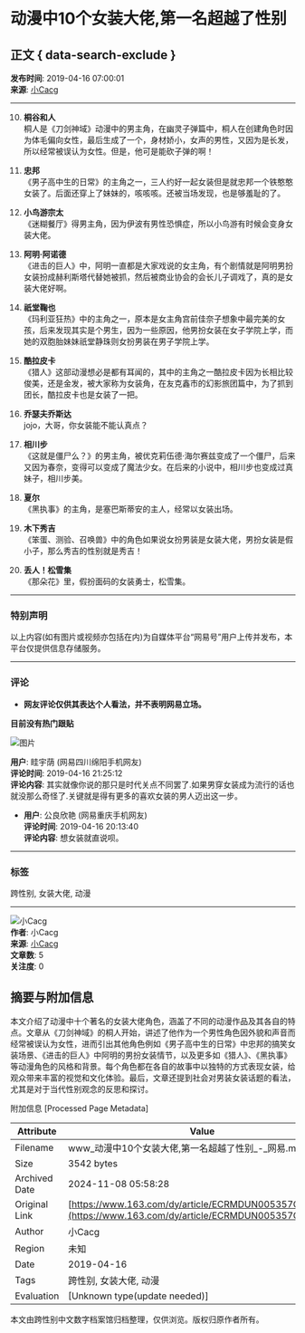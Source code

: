# 动漫中10个女装大佬,第一名超越了性别

## 正文 { data-search-exclude }


**发布时间**: 2019-04-16 07:00:01  
**来源**: [小Cacg](https://www.163.com/dy/media/T1553073629151.html)

---

10. **桐谷和人**  
桐人是《刀剑神域》动漫中的男主角，在幽灵子弹篇中，桐人在创建角色时因为体毛偏向女性，最后生成了一个，身材娇小，女声的男性，又因为是长发，所以经常被误认为女性。但是，他可是能砍子弹的啊！

9. **忠邦**  
《男子高中生的日常》的主角之一，三人约好一起女装但是就忠邦一个铁憨憨女装了。后面还穿上了妹妹的，咳咳咳。还被当场发现，也是够羞耻的了。

8. **小鸟游宗太**  
《迷糊餐厅》得男主角，因为伊波有男性恐惧症，所以小鸟游有时候会变身女装大佬。

7. **阿明·阿诺德**  
《进击的巨人》中，阿明一直都是大家戏说的女主角，有个剧情就是阿明男扮女装扮成赫利斯塔代替她被抓，然后被商业协会的会长儿子调戏了，真的是女装大佬好啊。

6. **祇堂鞠也**  
《玛利亚狂热》中的主角之一，原本是女主角宫前佳奈子想象中最完美的女孩，后来发现其实是个男生，因为一些原因，他男扮女装在女子学院上学，而她的双胞胎妹妹祇堂静珠则女扮男装在男子学院上学。

5. **酷拉皮卡**  
《猎人》这部动漫想必是都有耳闻的，其中的主角之一酷拉皮卡因为长相比较俊美，还是金发，被大家称为女装角，在友克鑫市的幻影旅团篇中，为了抓到团长，酷拉皮卡也是女装了一把。

4. **乔瑟夫乔斯达**  
jojo，大哥，你女装能不能认真点？

3. **相川步**  
《这就是僵尸么？》的男主角，被优克莉伍德·海尔赛兹变成了一个僵尸，后来又因为春奈，变得可以变成了魔法少女。在后来的小说中，相川步也变成过真妹子，相川步美。

2. **夏尔**  
《黑执事》的主角，是塞巴斯蒂安的主人，经常以女装出场。

1. **木下秀吉**  
《笨蛋、测验、召唤兽》中的角色如果说女扮男装是女装大佬，男扮女装是假小子，那么秀吉的性别就是秀吉！

0. **丢人！松雪集**  
《那朵花》里，假扮面码的女装勇士，松雪集。

---

### 特别声明
以上内容(如有图片或视频亦包括在内)为自媒体平台“网易号”用户上传并发布，本平台仅提供信息存储服务。

---

### 评论
- **网友评论仅供其表达个人看法，并不表明网易立场。**
  
**目前没有热门跟贴**

![图片](http://cms-bucket.nosdn.127.net/941b71b408674487b3ea2902ae4b047920161223114147.jpg)

**用户**: 眭宇荫 (网易四川绵阳手机网友)  
**评论时间**: 2019-04-16 21:25:12  
**评论内容**: 其实就像你说的那只是时代关点不同罢了.如果男穿女装成为流行的话也就没那么奇怪了.关键就是得有更多的喜欢女装的男人迈出这一步。

- **用户**: 公良欣艳 (网易重庆手机网友)  
**评论时间**: 2019-04-16 20:13:40  
**评论内容**: 想女装就直说呗。

---

### 标签
跨性别, 女装大佬, 动漫

--- 

![小Cacg](https://nimg.ws.126.net/?url=http://dingyue.ws.126.net/44fKfBd3SRprFt5jKb6Lar9M8ctYKXneNM0sdYQ3OV5zI1553073571112compressflag.png&thumbnail=160y160&quality=80&type=jpg)  
**作者**: 小Cacg  
**来源**: [小Cacg](https://www.163.com/dy/media/T1553073629151.html)  
**文章数**: 5  
**关注度**: 0

## 摘要与附加信息

<!-- tcd_abstract -->
本文介绍了动漫中十个著名的女装大佬角色，涵盖了不同的动漫作品及其各自的特点。文章从《刀剑神域》的桐人开始，讲述了他作为一个男性角色因外貌和声音而经常被误认为女性，进而引出其他角色例如《男子高中生的日常》中忠邦的搞笑女装场景、《进击的巨人》中阿明的男扮女装情节，以及更多如《猎人》、《黑执事》等动漫角色的风格和背景。每个角色都在各自的故事中以独特的方式表现女装，给观众带来丰富的视觉和文化体验。最后，文章还提到社会对男装女装话题的看法，尤其是对于当代性别观念的反思和探讨。
<!-- tcd_abstract_end -->

附加信息 [Processed Page Metadata]

| Attribute       | Value                                  |
|-----------------|----------------------------------------|
| Filename        | www_动漫中10个女装大佬,第一名超越了性别_-_网易.md                             |
| Size            | 3542 bytes                           |
| Archived Date   | 2024-11-08 05:58:28                             |
| Original Link   | [https://www.163.com/dy/article/ECRMDUN005357Q36.html](https://www.163.com/dy/article/ECRMDUN005357Q36.html)                       |
| Author          | 小Cacg                               |
| Region          | 未知                               |
| Date            | 2019-04-16                                 |
| Tags            | 跨性别, 女装大佬, 动漫                                 |
| Evaluation            | [Unknown type(update needed)]                                 |
<!-- tcd_table_end -->

本文由跨性别中文数字档案馆归档整理，仅供浏览。版权归原作者所有。
